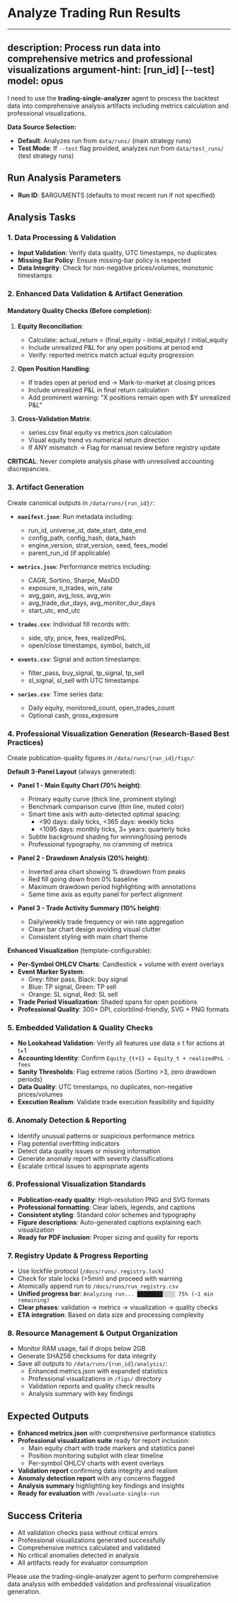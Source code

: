 # Analyze Trading Run Results

---
description: Process run data into comprehensive metrics and professional visualizations
argument-hint: [run_id] [--test]
model: opus
---

I need to use the **trading-single-analyzer** agent to process the backtest data into comprehensive analysis artifacts including metrics calculation and professional visualizations.

**Data Source Selection:**
- **Default**: Analyzes run from `data/runs/` (main strategy runs)
- **Test Mode**: If `--test` flag provided, analyzes run from `data/test_runs/` (test strategy runs)

## Run Analysis Parameters
- **Run ID**: $ARGUMENTS (defaults to most recent run if not specified)

## Analysis Tasks

### 1. Data Processing & Validation
- **Input Validation**: Verify data quality, UTC timestamps, no duplicates
- **Missing Bar Policy**: Ensure missing-bar policy is respected
- **Data Integrity**: Check for non-negative prices/volumes, monotonic timestamps

### 2. **Enhanced Data Validation & Artifact Generation**

#### Mandatory Quality Checks (Before completion):
1. **Equity Reconciliation**:
   - Calculate: actual_return = (final_equity - initial_equity) / initial_equity
   - Include unrealized P&L for any open positions at period end
   - Verify: reported metrics match actual equity progression

2. **Open Position Handling**:
   - If trades open at period end → Mark-to-market at closing prices
   - Include unrealized P&L in final return calculation
   - Add prominent warning: "X positions remain open with $Y unrealized P&L"

3. **Cross-Validation Matrix**:
   - series.csv final equity vs metrics.json calculation
   - Visual equity trend vs numerical return direction
   - If ANY mismatch → Flag for manual review before registry update

**CRITICAL**: Never complete analysis phase with unresolved accounting discrepancies.

### 3. Artifact Generation
Create canonical outputs in `/data/runs/{run_id}/`:

- **`manifest.json`**: Run metadata including:
  - run_id, universe_id, date_start, date_end
  - config_path, config_hash, data_hash
  - engine_version, strat_version, seed, fees_model
  - parent_run_id (if applicable)

- **`metrics.json`**: Performance metrics including:
  - CAGR, Sortino, Sharpe, MaxDD
  - exposure, n_trades, win_rate
  - avg_gain, avg_loss, avg_win
  - avg_trade_dur_days, avg_monitor_dur_days
  - start_utc, end_utc

- **`trades.csv`**: Individual fill records with:
  - side, qty, price, fees, realizedPnL
  - open/close timestamps, symbol, batch_id

- **`events.csv`**: Signal and action timestamps:
  - filter_pass, buy_signal, tp_signal, tp_sell
  - sl_signal, sl_sell with UTC timestamps

- **`series.csv`**: Time series data:
  - Daily equity, monitored_count, open_trades_count
  - Optional cash, gross_exposure

### 4. Professional Visualization Generation (Research-Based Best Practices)
Create publication-quality figures in `/data/runs/{run_id}/figs/`:

**Default 3-Panel Layout** (always generated):
- **Panel 1 - Main Equity Chart (70% height)**:
  - Primary equity curve (thick line, prominent styling)
  - Benchmark comparison curve (thin line, muted color)
  - Smart time axis with auto-detected optimal spacing:
    - <90 days: daily ticks, <365 days: weekly ticks
    - <1095 days: monthly ticks, 3+ years: quarterly ticks
  - Subtle background shading for winning/losing periods
  - Professional typography, no cramming of metrics

- **Panel 2 - Drawdown Analysis (20% height)**:
  - Inverted area chart showing % drawdown from peaks
  - Red fill going down from 0% baseline
  - Maximum drawdown period highlighting with annotations
  - Same time axis as equity panel for perfect alignment

- **Panel 3 - Trade Activity Summary (10% height)**:
  - Daily/weekly trade frequency or win rate aggregation
  - Clean bar chart design avoiding visual clutter
  - Consistent styling with main chart theme

**Enhanced Visualization** (template-configurable):
- **Per-Symbol OHLCV Charts**: Candlestick + volume with event overlays
- **Event Marker System**: 
  - Grey: filter pass, Black: buy signal
  - Blue: TP signal, Green: TP sell
  - Orange: SL signal, Red: SL sell
- **Trade Period Visualization**: Shaded spans for open positions
- **Professional Quality**: 300+ DPI, colorblind-friendly, SVG + PNG formats

### 5. **Embedded Validation & Quality Checks**
- **No Lookahead Validation**: Verify all features use data ≤ t for actions at t+1
- **Accounting Identity**: Confirm `Equity_{t+1} = Equity_t + realizedPnL - fees`
- **Sanity Thresholds**: Flag extreme ratios (Sortino >3, zero drawdown periods)
- **Data Quality**: UTC timestamps, no duplicates, non-negative prices/volumes
- **Execution Realism**: Validate trade execution feasibility and liquidity

### 6. **Anomaly Detection & Reporting**
- Identify unusual patterns or suspicious performance metrics
- Flag potential overfitting indicators
- Detect data quality issues or missing information
- Generate anomaly report with severity classifications
- Escalate critical issues to appropriate agents

### 6. **Professional Visualization Standards**
- **Publication-ready quality**: High-resolution PNG and SVG formats
- **Professional formatting**: Clear labels, legends, and captions
- **Consistent styling**: Standard color schemes and typography
- **Figure descriptions**: Auto-generated captions explaining each visualization
- **Ready for PDF inclusion**: Proper sizing and quality for reports

### 7. **Registry Update & Progress Reporting**
- Use lockfile protocol (`/docs/runs/.registry.lock`)
- Check for stale locks (>5min) and proceed with warning
- Atomically append run to `/docs/runs/run_registry.csv`
- **Unified progress bar**: `Analyzing run... ████████░░░░ 75% (~1 min remaining)`
- **Clear phases**: validation → metrics → visualization → quality checks
- **ETA integration**: Based on data size and processing complexity

### 8. **Resource Management & Output Organization**
- Monitor RAM usage, fail if drops below 2GB
- Generate SHA256 checksums for data integrity
- Save all outputs to `/data/runs/{run_id}/analysis/`:
  - Enhanced metrics.json with expanded statistics
  - Professional visualizations in `/figs/` directory
  - Validation reports and quality check results
  - Analysis summary with key findings

## Expected Outputs
- **Enhanced metrics.json** with comprehensive performance statistics
- **Professional visualization suite** ready for report inclusion:
  - Main equity chart with trade markers and statistics panel
  - Position monitoring subplot with clear timeline
  - Per-symbol OHLCV charts with event overlays
- **Validation report** confirming data integrity and realism
- **Anomaly detection report** with any concerns flagged
- **Analysis summary** highlighting key findings and insights
- **Ready for evaluation** with `/evaluate-single-run`

## Success Criteria
- All validation checks pass without critical errors
- Professional visualizations generated successfully
- Comprehensive metrics calculated and validated
- No critical anomalies detected in analysis
- All artifacts ready for evaluator consumption

Please use the trading-single-analyzer agent to perform comprehensive data analysis with embedded validation and professional visualization generation.